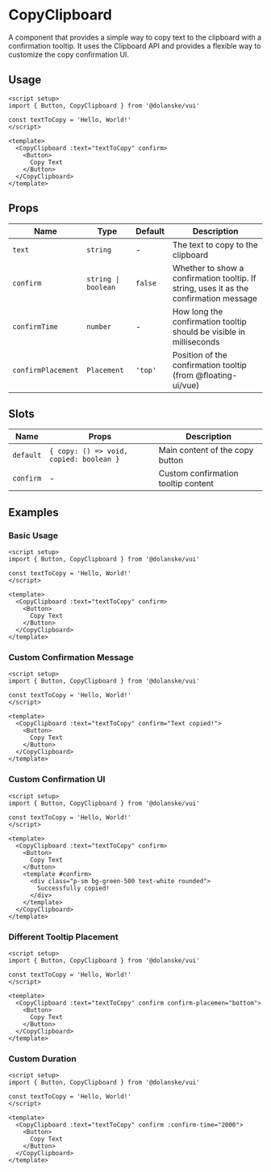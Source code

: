 # CopyClipboard

A component that provides a simple way to copy text to the clipboard with a confirmation tooltip. It uses the Clipboard API and provides a flexible way to customize the copy confirmation UI.

## Usage

```vue
<script setup>
import { Button, CopyClipboard } from '@dolanske/vui'

const textToCopy = 'Hello, World!'
</script>

<template>
  <CopyClipboard :text="textToCopy" confirm>
    <Button>
      Copy Text
    </Button>
  </CopyClipboard>
</template>
```

## Props

| Name               | Type                | Default | Description                                                                            |
| ------------------ | ------------------- | ------- | -------------------------------------------------------------------------------------- |
| `text`             | `string`            | -       | The text to copy to the clipboard                                                      |
| `confirm`          | `string \| boolean` | `false` | Whether to show a confirmation tooltip. If string, uses it as the confirmation message |
| `confirmTime`      | `number`            | -       | How long the confirmation tooltip should be visible in milliseconds                    |
| `confirmPlacement` | `Placement`         | `'top'` | Position of the confirmation tooltip (from @floating-ui/vue)                           |

## Slots

| Name      | Props                                   | Description                         |
| --------- | --------------------------------------- | ----------------------------------- |
| `default` | `{ copy: () => void, copied: boolean }` | Main content of the copy button     |
| `confirm` | -                                       | Custom confirmation tooltip content |

## Examples

### Basic Usage

```vue
<script setup>
import { Button, CopyClipboard } from '@dolanske/vui'

const textToCopy = 'Hello, World!'
</script>

<template>
  <CopyClipboard :text="textToCopy" confirm>
    <Button>
      Copy Text
    </Button>
  </CopyClipboard>
</template>
```

### Custom Confirmation Message

```vue
<script setup>
import { Button, CopyClipboard } from '@dolanske/vui'

const textToCopy = 'Hello, World!'
</script>

<template>
  <CopyClipboard :text="textToCopy" confirm="Text copied!">
    <Button>
      Copy Text
    </Button>
  </CopyClipboard>
</template>
```

### Custom Confirmation UI

```vue
<script setup>
import { Button, CopyClipboard } from '@dolanske/vui'

const textToCopy = 'Hello, World!'
</script>

<template>
  <CopyClipboard :text="textToCopy" confirm>
    <Button>
      Copy Text
    </Button>
    <template #confirm>
      <div class="p-sm bg-green-500 text-white rounded">
        Successfully copied!
      </div>
    </template>
  </CopyClipboard>
</template>
```

### Different Tooltip Placement

```vue
<script setup>
import { Button, CopyClipboard } from '@dolanske/vui'

const textToCopy = 'Hello, World!'
</script>

<template>
  <CopyClipboard :text="textToCopy" confirm confirm-placemen="bottom">
    <Button>
      Copy Text
    </Button>
  </CopyClipboard>
</template>
```

### Custom Duration

```vue
<script setup>
import { Button, CopyClipboard } from '@dolanske/vui'

const textToCopy = 'Hello, World!'
</script>

<template>
  <CopyClipboard :text="textToCopy" confirm :confirm-time="2000">
    <Button>
      Copy Text
    </Button>
  </CopyClipboard>
</template>
```
